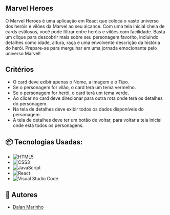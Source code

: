 ## Marvel Heroes

O Marvel Heroes é uma aplicação em React que coloca o vasto universo dos heróis e vilões da Marvel ao seu alcance. Com uma tela inicial cheia de cards estilosos, você pode filtrar entre heróis e vilões com facilidade. Basta um clique para descobrir mais sobre seu personagem favorito, incluindo detalhes como idade, altura, raça e uma envolvente descrição da história do herói. Prepare-se para mergulhar em uma jornada emocionante pelo universo Marvel!

## Critérios

- O card deve exibir apenas o Nome, a Imagem e o Tipo.
- Se o personagem for vilão, o card terá um tema vermelho.
- Se o personagem for herói, o card terá um tema verde.
- Ao clicar no card deve direcionar para outra rota onde terá os detalhes do personagem.
- Na tela de detalhes deve exibir todos os dados disponíveis do personagem.
- A tela de detalhes deve ter um botão de voltar, para voltar a tela inicial onde está todos os personagens.

## 📦 Tecnologias Usadas:

* ![HTML5](https://img.shields.io/badge/html5-%23E34F26.svg?style=for-the-badge&logo=html5&logoColor=white)
* ![CSS3](https://img.shields.io/badge/css3-%231572B6.svg?style=for-the-badge&logo=css3&logoColor=white)
* ![JavaScript](https://img.shields.io/badge/javascript-%23323330.svg?style=for-the-badge&logo=javascript&logoColor=%23F7DF1E)
* ![React](https://img.shields.io/badge/-ReactJs-61DAFB?logo=react&logoColor=white&style=for-the-badge)
* ![Visual Studio Code](https://img.shields.io/badge/Visual%20Studio%20Code-0078d7.svg?style=for-the-badge&logo=visual-studio-code&logoColor=white)

## 👷 Autores
- <a href='https://github.com/dalanmarinho'>Dalan Marinho</a>


